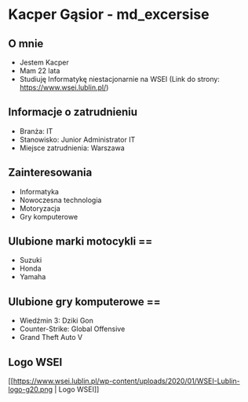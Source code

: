 # Kacper Gąsior - md_excersise

## O mnie
* Jestem Kacper
* Mam 22 lata
* Studiuję Informatykę niestacjonarnie na WSEI (Link do strony: https://www.wsei.lublin.pl/)

## Informacje o zatrudnieniu
* Branża: IT
* Stanowisko: Junior Administrator IT
* Miejsce zatrudnienia: Warszawa

## Zainteresowania
* Informatyka
* Nowoczesna technologia
* Motoryzacja
* Gry komputerowe

## Ulubione marki motocykli ==
* Suzuki
* Honda
* Yamaha

## Ulubione gry komputerowe ==
* Wiedźmin 3: Dziki Gon
* Counter-Strike: Global Offensive
* Grand Theft Auto V

## Logo WSEI
[[https://www.wsei.lublin.pl/wp-content/uploads/2020/01/WSEI-Lublin-logo-g20.png | Logo WSEI]]
